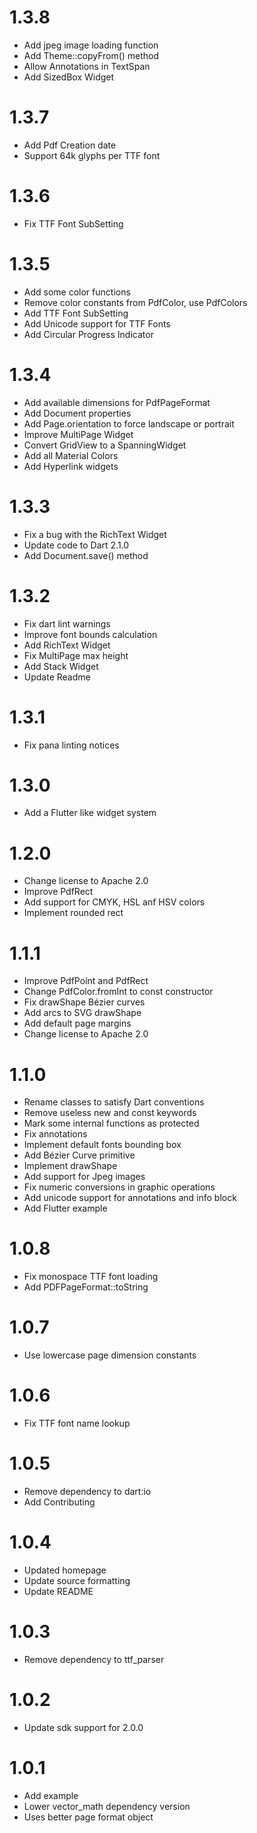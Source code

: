# 1.3.8
* Add jpeg image loading function
* Add Theme::copyFrom() method
* Allow Annotations in TextSpan
* Add SizedBox Widget

# 1.3.7
* Add Pdf Creation date
* Support 64k glyphs per TTF font

# 1.3.6
* Fix TTF Font SubSetting

# 1.3.5
* Add some color functions
* Remove color constants from PdfColor, use PdfColors
* Add TTF Font SubSetting
* Add Unicode support for TTF Fonts
* Add Circular Progress Indicator

# 1.3.4
* Add available dimensions for PdfPageFormat
* Add Document properties
* Add Page.orientation to force landscape or portrait
* Improve MultiPage Widget
* Convert GridView to a SpanningWidget
* Add all Material Colors
* Add Hyperlink widgets

# 1.3.3
* Fix a bug with the RichText Widget
* Update code to Dart 2.1.0
* Add Document.save() method

# 1.3.2
* Fix dart lint warnings
* Improve font bounds calculation
* Add RichText Widget
* Fix MultiPage max height
* Add Stack Widget
* Update Readme

# 1.3.1
* Fix pana linting notices

# 1.3.0
* Add a Flutter like widget system

# 1.2.0
* Change license to Apache 2.0
* Improve PdfRect
* Add support for CMYK, HSL anf HSV colors
* Implement rounded rect

# 1.1.1
* Improve PdfPoint and PdfRect
* Change PdfColor.fromInt to const constructor
* Fix drawShape Bézier curves
* Add arcs to SVG drawShape
* Add default page margins
* Change license to Apache 2.0

# 1.1.0
* Rename classes to satisfy Dart conventions
* Remove useless new and const keywords
* Mark some internal functions as protected
* Fix annotations
* Implement default fonts bounding box
* Add Bézier Curve primitive
* Implement drawShape
* Add support for Jpeg images
* Fix numeric conversions in graphic operations
* Add unicode support for annotations and info block
* Add Flutter example

# 1.0.8
* Fix monospace TTF font loading
* Add PDFPageFormat::toString

# 1.0.7
* Use lowercase page dimension constants

# 1.0.6
* Fix TTF font name lookup

# 1.0.5
* Remove dependency to dart:io
* Add Contributing

# 1.0.4
* Updated homepage
* Update source formatting
* Update README

# 1.0.3
* Remove dependency to ttf_parser

# 1.0.2
* Update sdk support for 2.0.0

# 1.0.1
* Add example
* Lower vector_math dependency version
* Uses better page format object
